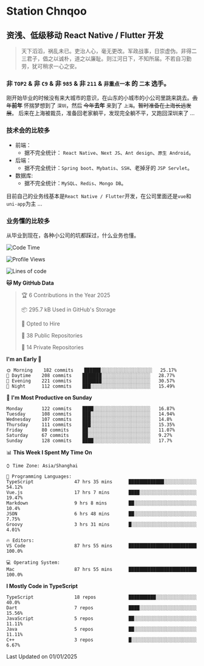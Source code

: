 # Station Chnqoo

## 资浅、低级移动 React Native / Flutter 开发

> 天下滔滔，祸乱未已。吏治人心，毫无更改。军政战事，日崇虚伪。非得二三君子，倡之以诚朴，道之以廉耻。则江河日下，不知所届。不若自习勤劳，犹可稍求一心之安。

### 非 `TOP2` & 非 `C9` & 非 `985` & 非 `211` & `非重点一本` 的 `二本` 选手。

刚开始毕业的时候没有来大城市的意识，在山东的小城市的小公司里跳来跳去。~~去年~~**前年** 怀揣梦想到了 `深圳`，然后 ~~今年~~**去年** 来到了 `上海`。~~暂时准备在上海长远发展~~。
后来在上海被裁员，准备回老家躺平，发现完全躺不平，又跑回深圳来了 ...

### 技术会的比较多

- 前端：
  - 据不完全统计： `React Native`、`Next JS`、`Ant design`、`原生 Android`。
- 后端：
  - 据不完全统计：`Spring boot`、`Mybatis`、`SSH`、老掉牙的 `JSP Servlet`。
- 数据库:
  - 据不完全统计：`MySQL`、`Redis`、`Mongo DB`。

目前自己的业务线基本是`React Native / Flutter`开发，在公司里面还是`vue`和`uni-app`为主 ...

### 业务懂的比较多

从毕业到现在，各种小公司的坑都踩过，什么业务也懂。

<!--START_SECTION:waka-->
![Code Time](http://img.shields.io/badge/Code%20Time-7%2C161%20hrs%2044%20mins-blue)

![Profile Views](http://img.shields.io/badge/Profile%20Views-0-blue)

![Lines of code](https://img.shields.io/badge/From%20Hello%20World%20I%27ve%20Written-487%20Thousand%20lines%20of%20code-blue)

**🐱 My GitHub Data** 

> 🏆 6 Contributions in the Year 2025
 > 
> 📦 295.7 kB Used in GitHub's Storage 
 > 
> 💼 Opted to Hire
 > 
> 📜 38 Public Repositories 
 > 
> 🔑 14 Private Repositories  
 > 
**I'm an Early 🐤** 

```text
🌞 Morning    182 commits    ██████░░░░░░░░░░░░░░░░░░░   25.17% 
🌆 Daytime    208 commits    ███████░░░░░░░░░░░░░░░░░░   28.77% 
🌃 Evening    221 commits    ███████░░░░░░░░░░░░░░░░░░   30.57% 
🌙 Night      112 commits    ███░░░░░░░░░░░░░░░░░░░░░░   15.49%

```
📅 **I'm Most Productive on Sunday** 

```text
Monday       122 commits    ████░░░░░░░░░░░░░░░░░░░░░   16.87% 
Tuesday      108 commits    ███░░░░░░░░░░░░░░░░░░░░░░   14.94% 
Wednesday    107 commits    ███░░░░░░░░░░░░░░░░░░░░░░   14.8% 
Thursday     111 commits    ███░░░░░░░░░░░░░░░░░░░░░░   15.35% 
Friday       80 commits     ██░░░░░░░░░░░░░░░░░░░░░░░   11.07% 
Saturday     67 commits     ██░░░░░░░░░░░░░░░░░░░░░░░   9.27% 
Sunday       128 commits    ████░░░░░░░░░░░░░░░░░░░░░   17.7%

```


📊 **This Week I Spent My Time On** 

```text
⌚︎ Time Zone: Asia/Shanghai

💬 Programming Languages: 
TypeScript               47 hrs 35 mins      █████████████░░░░░░░░░░░░   54.12% 
Vue.js                   17 hrs 7 mins       ████░░░░░░░░░░░░░░░░░░░░░   19.47% 
Markdown                 9 hrs 8 mins        ██░░░░░░░░░░░░░░░░░░░░░░░   10.4% 
JSON                     6 hrs 48 mins       ██░░░░░░░░░░░░░░░░░░░░░░░   7.75% 
Groovy                   3 hrs 31 mins       █░░░░░░░░░░░░░░░░░░░░░░░░   4.01%

🔥 Editors: 
VS Code                  87 hrs 55 mins      █████████████████████████   100.0%

💻 Operating System: 
Mac                      87 hrs 55 mins      █████████████████████████   100.0%

```

**I Mostly Code in TypeScript** 

```text
TypeScript               18 repos            ██████████░░░░░░░░░░░░░░░   40.0% 
Dart                     7 repos             ████░░░░░░░░░░░░░░░░░░░░░   15.56% 
JavaScript               5 repos             ██░░░░░░░░░░░░░░░░░░░░░░░   11.11% 
Java                     5 repos             ██░░░░░░░░░░░░░░░░░░░░░░░   11.11% 
C++                      3 repos             █░░░░░░░░░░░░░░░░░░░░░░░░   6.67%

```



 Last Updated on 01/01/2025
<!--END_SECTION:waka-->

<!---
ChenqiaoStation/ChenqiaoStation is a ✨ special ✨ repository because its `README.md` (this file) appears on your GitHub profile.
You can click the Preview link to take a look at your changes.
--->

